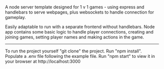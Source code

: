 A node server template designed for 1 v 1 games - using express and handlebars to serve webpages, plus websockets to handle connection for gameplay.

Easily adaptable to run with a separate frontend without handlebars. Node app contains some basic logic to handle player connections, creating and joining games, setting player names and making actions in the game.

---

To run the project yourself "git clone" the project. Run "npm install". Populate a .env file following the example file. Run "npm start" to view it in your browser at http://localhost:3000
